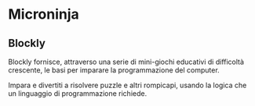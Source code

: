 # Microninja
## Blockly

Blockly fornisce, attraverso una serie di mini-giochi educativi di difficoltà crescente,  le basi per imparare la programmazione del computer.

Impara e divertiti a risolvere puzzle e altri rompicapi, usando la logica che un linguaggio di programmazione richiede.
